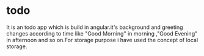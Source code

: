 # todo
It is an todo app which is build in angular.it's background and greeting changes according to time like "Good Morning" in morning ,"Good Evening" in afternoon and so on.For storage purpose i have used the concept of local storage.
